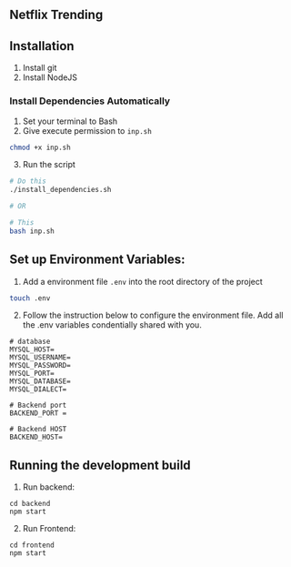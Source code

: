 ## Netflix Trending 

## Installation
1. Install git
2. Install NodeJS

### Install Dependencies Automatically
1. Set your terminal to Bash
2. Give execute permission to `inp.sh`
```bash
chmod +x inp.sh
```
3. Run the script
```bash
# Do this
./install_dependencies.sh

# OR

# This
bash inp.sh
```

## Set up Environment Variables: 
1. Add a environment file `.env` into the root directory of the project
```bash
touch .env
```
2. Follow the instruction below to configure the environment file. Add all the .env variables condentially shared with you.
```
# database
MYSQL_HOST=
MYSQL_USERNAME=
MYSQL_PASSWORD=
MYSQL_PORT=
MYSQL_DATABASE=
MYSQL_DIALECT=

# Backend port
BACKEND_PORT = 

# Backend HOST
BACKEND_HOST=
```
##  Running the development build
1. Run backend:
```
cd backend
npm start
```

2. Run Frontend:
```
cd frontend
npm start
```